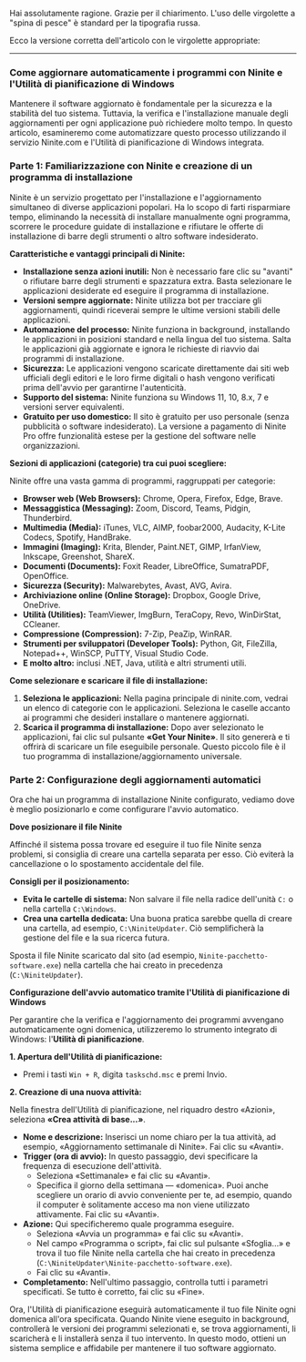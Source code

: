 Hai assolutamente ragione. Grazie per il chiarimento. L'uso delle virgolette a "spina di pesce" è standard per la tipografia russa.

Ecco la versione corretta dell'articolo con le virgolette appropriate:

***

### Come aggiornare automaticamente i programmi con Ninite e l'Utilità di pianificazione di Windows

Mantenere il software aggiornato è fondamentale per la sicurezza e la stabilità del tuo sistema. Tuttavia, la verifica e l'installazione manuale degli aggiornamenti per ogni applicazione può richiedere molto tempo. In questo articolo, esamineremo come automatizzare questo processo utilizzando il servizio Ninite.com e l'Utilità di pianificazione di Windows integrata.

### Parte 1: Familiarizzazione con Ninite e creazione di un programma di installazione

Ninite è un servizio progettato per l'installazione e l'aggiornamento simultaneo di diverse applicazioni popolari. Ha lo scopo di farti risparmiare tempo, eliminando la necessità di installare manualmente ogni programma, scorrere le procedure guidate di installazione e rifiutare le offerte di installazione di barre degli strumenti o altro software indesiderato.

**Caratteristiche e vantaggi principali di Ninite:**

*   **Installazione senza azioni inutili:** Non è necessario fare clic su "avanti" o rifiutare barre degli strumenti e spazzatura extra. Basta selezionare le applicazioni desiderate ed eseguire il programma di installazione.
*   **Versioni sempre aggiornate:** Ninite utilizza bot per tracciare gli aggiornamenti, quindi riceverai sempre le ultime versioni stabili delle applicazioni.
*   **Automazione del processo:** Ninite funziona in background, installando le applicazioni in posizioni standard e nella lingua del tuo sistema. Salta le applicazioni già aggiornate e ignora le richieste di riavvio dai programmi di installazione.
*   **Sicurezza:** Le applicazioni vengono scaricate direttamente dai siti web ufficiali degli editori e le loro firme digitali o hash vengono verificati prima dell'avvio per garantirne l'autenticità.
*   **Supporto del sistema:** Ninite funziona su Windows 11, 10, 8.x, 7 e versioni server equivalenti.
*   **Gratuito per uso domestico:** Il sito è gratuito per uso personale (senza pubblicità o software indesiderato). La versione a pagamento di Ninite Pro offre funzionalità estese per la gestione del software nelle organizzazioni.

**Sezioni di applicazioni (categorie) tra cui puoi scegliere:**

Ninite offre una vasta gamma di programmi, raggruppati per categorie:

*   **Browser web (Web Browsers):** Chrome, Opera, Firefox, Edge, Brave.
*   **Messaggistica (Messaging):** Zoom, Discord, Teams, Pidgin, Thunderbird.
*   **Multimedia (Media):** iTunes, VLC, AIMP, foobar2000, Audacity, K-Lite Codecs, Spotify, HandBrake.
*   **Immagini (Imaging):** Krita, Blender, Paint.NET, GIMP, IrfanView, Inkscape, Greenshot, ShareX.
*   **Documenti (Documents):** Foxit Reader, LibreOffice, SumatraPDF, OpenOffice.
*   **Sicurezza (Security):** Malwarebytes, Avast, AVG, Avira.
*   **Archiviazione online (Online Storage):** Dropbox, Google Drive, OneDrive.
*   **Utilità (Utilities):** TeamViewer, ImgBurn, TeraCopy, Revo, WinDirStat, CCleaner.
*   **Compressione (Compression):** 7-Zip, PeaZip, WinRAR.
*   **Strumenti per sviluppatori (Developer Tools):** Python, Git, FileZilla, Notepad++, WinSCP, PuTTY, Visual Studio Code.
*   **E molto altro:** inclusi .NET, Java, utilità e altri strumenti utili.

**Come selezionare e scaricare il file di installazione:**

1.  **Seleziona le applicazioni:** Nella pagina principale di ninite.com, vedrai un elenco di categorie con le applicazioni. Seleziona le caselle accanto ai programmi che desideri installare o mantenere aggiornati.
2.  **Scarica il programma di installazione:** Dopo aver selezionato le applicazioni, fai clic sul pulsante **«Get Your Ninite»**. Il sito genererà e ti offrirà di scaricare un file eseguibile personale. Questo piccolo file è il tuo programma di installazione/aggiornamento universale.

### Parte 2: Configurazione degli aggiornamenti automatici

Ora che hai un programma di installazione Ninite configurato, vediamo dove è meglio posizionarlo e come configurare l'avvio automatico.

**Dove posizionare il file Ninite**

Affinché il sistema possa trovare ed eseguire il tuo file Ninite senza problemi, si consiglia di creare una cartella separata per esso. Ciò eviterà la cancellazione o lo spostamento accidentale del file.

**Consigli per il posizionamento:**

*   **Evita le cartelle di sistema:** Non salvare il file nella radice dell'unità `C:` o nella cartella `C:\Windows`.
*   **Crea una cartella dedicata:** Una buona pratica sarebbe quella di creare una cartella, ad esempio, `C:\NiniteUpdater`. Ciò semplificherà la gestione del file e la sua ricerca futura.

Sposta il file Ninite scaricato dal sito (ad esempio, `Ninite-pacchetto-software.exe`) nella cartella che hai creato in precedenza (`C:\NiniteUpdater`).

**Configurazione dell'avvio automatico tramite l'Utilità di pianificazione di Windows**

Per garantire che la verifica e l'aggiornamento dei programmi avvengano automaticamente ogni domenica, utilizzeremo lo strumento integrato di Windows: l'**Utilità di pianificazione**.

**1. Apertura dell'Utilità di pianificazione:**

*   Premi i tasti `Win + R`, digita `taskschd.msc` e premi Invio.

**2. Creazione di una nuova attività:**

Nella finestra dell'Utilità di pianificazione, nel riquadro destro «Azioni», seleziona **«Crea attività di base...»**.

*   **Nome e descrizione:** Inserisci un nome chiaro per la tua attività, ad esempio, «Aggiornamento settimanale di Ninite». Fai clic su «Avanti».
*   **Trigger (ora di avvio):** In questo passaggio, devi specificare la frequenza di esecuzione dell'attività.
    *   Seleziona «Settimanale» e fai clic su «Avanti».
    *   Specifica il giorno della settimana — «domenica». Puoi anche scegliere un orario di avvio conveniente per te, ad esempio, quando il computer è solitamente acceso ma non viene utilizzato attivamente. Fai clic su «Avanti».
*   **Azione:** Qui specificheremo quale programma eseguire.
    *   Seleziona «Avvia un programma» e fai clic su «Avanti».
    *   Nel campo «Programma o script», fai clic sul pulsante «Sfoglia...» e trova il tuo file Ninite nella cartella che hai creato in precedenza (`C:\NiniteUpdater\Ninite-pacchetto-software.exe`).
    *   Fai clic su «Avanti».
*   **Completamento:** Nell'ultimo passaggio, controlla tutti i parametri specificati. Se tutto è corretto, fai clic su «Fine».

Ora, l'Utilità di pianificazione eseguirà automaticamente il tuo file Ninite ogni domenica all'ora specificata. Quando Ninite viene eseguito in background, controllerà le versioni dei programmi selezionati e, se trova aggiornamenti, li scaricherà e li installerà senza il tuo intervento. In questo modo, ottieni un sistema semplice e affidabile per mantenere il tuo software aggiornato.
